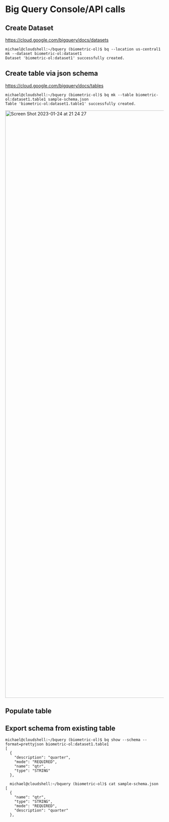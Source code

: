 # Big Query Console/API calls

## Create Dataset
https://cloud.google.com/bigquery/docs/datasets

```
michael@cloudshell:~/bquery (biometric-ol)$ bq --location us-central1 mk --dataset biometric-ol:dataset1
Dataset 'biometric-ol:dataset1' successfully created.
```

## Create table via json schema
https://cloud.google.com/bigquery/docs/tables

```
michael@cloudshell:~/bquery (biometric-ol)$ bq mk --table biometric-ol:dataset1.table1 sample-schema.json
Table 'biometric-ol:dataset1.table1' successfully created.
```
<img width="1864" alt="Screen Shot 2023-01-24 at 21 24 27" src="https://user-images.githubusercontent.com/24765473/214466647-c90f7b4d-c197-4951-9ac4-62ef25f85087.png">

## Populate table

## Export schema from existing table

```
michael@cloudshell:~/bquery (biometric-ol)$ bq show --schema --format=prettyjson biometric-ol:dataset1.table1
[
  {
    "description": "quarter",
    "mode": "REQUIRED",
    "name": "qtr",
    "type": "STRING"
  },
  
  michael@cloudshell:~/bquery (biometric-ol)$ cat sample-schema.json
[
  {
    "name": "qtr",
    "type": "STRING",
    "mode": "REQUIRED",
    "description": "quarter"
  },
 

```
